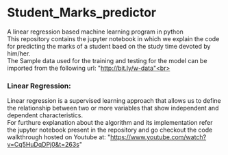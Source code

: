 # Student_Marks_predictor
A linear regression based machine learning program in python<br>
This repository contains the jupyter notebook in which we explain the code for predicting the marks of a student baed on the study time devoted by him/her.<br>
The Sample data used for the training and testing for the model can be imported from the following url: "http://bit.ly/w-data"<br>
### Linear Regression:
Linear regression is a supervised learning approach that allows us to define the relationship between two or more variables that show independent and dependent characteristics.<br>
For furthure explanation about the algorithm and its implementation refer the jupyter notebook present in the repository and go checkout the code walkthrough hosted on Youtube at: "https://www.youtube.com/watch?v=Cq5HuDqDPj0&t=263s"
